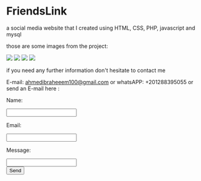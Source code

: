 # FriendsLink
a social media website that I created using HTML, CSS, PHP, javascript and mysql


those are some images from the project:

<img src="https://cdn.pbrd.co/images/H8H8i9C.png">
<img src="https://cdn.pbrd.co/images/H8H8RZ6.png">
<img src="https://cdn.pbrd.co/images/H8H9oGl.png">
<img src="https://cdn.pbrd.co/images/H8H9Vz8.png">


if you need any further information don't hesitate to contact me 

E-mail: ahmedibraheeem100@gmail.com 
or
whatsAPP: +201288395055
or send an E-mail here :
<html>
      <body>            
         <form action="https://formspree.io/ahmedibraheeem100@gmail.com"
                  method="POST">
                <p>Name: </p><input type="text" name="name"><br />
                <p>Email: </p><input type="email" name="_replyto"> <br />
                <p>Message:</p><input type="text" name="Message"><br />
                <input type="submit" value="Send">
</form>
      </body>
</html>
            
